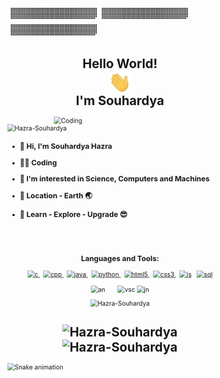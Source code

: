 <p>
  <img src="S  O  U.svg" width="200" />
  <img src="H  A  R.svg" width="200" /> 
  <img src="D  Y  A.svg" width="200" />
</p>


<h1 align="Center">
  Hello World! <br>
  <img src="https://raw.githubusercontent.com/ABSphreak/ABSphreak/master/gifs/Hi.gif" width="50" valign="middle"> <br>
  I'm Souhardya
</h1>

<img align="right" alt="Coding" width="400" src="https://cdn.dribbble.com/users/1162077/screenshots/3848914/programmer.gif">

<p align="left"> <img src="https://komarev.com/ghpvc/?username=Hazra-Souhardya&label=Profile%20views&color=0e75b6&style=flat" alt="Hazra-Souhardya" /> </p>

<h3>
  
- 👋 Hi, I'm Souhardya Hazra

- 👨‍💻 Coding

- 👀 I'm interested in Science, Computers and Machines

- 📍 Location - Earth 🌏
  
- 🔭 Learn - Explore - Upgrade 😎

<br><br>

<h3 align="center">Languages and Tools:</h3>
<p align="center"> 
<a href="https://www.cprogramming.com/" target="_blank"> <img src="https://github.com/abrahamcalf/programming-languages-logos/blob/master/src/c/c_256x256.png" alt="c" width="50" height="50"/> </a> &nbsp;
<a href="https://www.w3schools.com/cpp/" target="_blank"> <img src="https://github.com/abrahamcalf/programming-languages-logos/blob/master/src/cpp/cpp_256x256.png" alt="cpp" width="50" height="50"/> </a> &nbsp;
<a href="https://www.w3schools.com/java/" target="_blank"> <img src="https://github.com/abrahamcalf/programming-languages-logos/blob/master/src/java/java_256x256.png" alt="java" width="50" height="50"/> </a> &nbsp;
<a href="https://www.w3schools.com/python/" target="_blank"> <img src="https://github.com/abrahamcalf/programming-languages-logos/blob/master/src/python/python_256x256.png" alt="python" width="50" height="50"/> </a> &nbsp;
<a href="https://www.w3.org/html/" target="_blank"> <img src="https://github.com/abrahamcalf/programming-languages-logos/blob/master/src/html/html_256x256.png" alt="html5" width="60" height="60"/> </a> &nbsp;
<a href="https://www.w3schools.com/css/" target="_blank"> <img src="https://github.com/abrahamcalf/programming-languages-logos/blob/master/src/css/css_256x256.png" alt="css3" width="50" height="50"/> </a> &nbsp;
<a href = "https://www.w3schools.com/js/" target = "_blank"> <img src = "https://github.com/abrahamcalf/programming-languages-logos/blob/master/src/javascript/javascript_256x256.png" alt="js" width="50" height="50"/></a> &nbsp;
<a href = "https://www.w3schools.com/sql/" target = "_blank"> <img src = "https://w7.pngwing.com/pngs/525/959/png-transparent-microsoft-azure-sql-database-microsoft-sql-server-cloud-computing-text-trademark-logo.png" alt="sql" width="60" height="50"/></a> <br> <br>
<img src = "https://www.clipartmax.com/png/middle/349-3490136_anaconda-icon-anaconda-python-icon.png" alt="an" width="50" height="50"/> &nbsp; &nbsp; &nbsp;
<img src = "https://yt3.googleusercontent.com/_q52i8bUAEvcb7JR4e-eNTv23y2A_wg5sCz0NC0GrGtcw1CRMWJSOPVHUDh_bngD0q4gMvVeoA=s900-c-k-c0x00ffffff-no-rj" alt="vsc" width="50" height="50"/>
<img src = "https://jupyter.org/assets/share.png" alt="jn" width="90" height="50"/>
</p>
<p align="center"> <img src="https://github-readme-stats.vercel.app/api/top-langs?username=Hazra-Souhardya&show_icons=true&locale=en&layout=compact&theme=tokyonight" alt="Hazra-Souhardya" />
</p>
<h1 align="Center">
<img src="https://github-readme-stats.vercel.app/api?username=Hazra-Souhardya&show_icons=true&locale=en&theme=tokyonight" alt="Hazra-Souhardya"/>
<br>
<img src="https://github-readme-streak-stats.herokuapp.com/?user=Hazra-Souhardya&&theme=tokyonight" alt="Hazra-Souhardya"/>
</h1>

![Snake animation](https://github.com/Hazra-Souhardya/Hazra-Souhardya/blob/output/github-contribution-grid-snake.svg)

<!--
### Hi there 👋
**Hazra-Souhardya/Hazra-Souhardya** is a ✨ _special_ ✨ repository because its `README.md` (this file) appears on your GitHub profile.

Here are some ideas to get you started:

- 🔭 I’m currently working on ...
- 🌱 I’m currently learning ...
- 👯 I’m looking to collaborate on ...
- 🤔 I’m looking for help with ...
- 💬 Ask me about ...
- 📫 How to reach me: ...
- 😄 Pronouns: ...
- ⚡ Fun fact: ...

- 👋 Hi, I’m @Hazra-Souhardya
- 👀 I’m interested in ...
- 🌱 I’m currently learning ...
- 💞️ I’m looking to collaborate on ...
- 📫 How to reach me ...
-->

<!---
Hazra-Souhardya/Hazra-Souhardya is a ✨ special ✨ repository because its `README.md` (this file) appears on your GitHub profile.
You can click the Preview link to take a look at your changes.
--->
